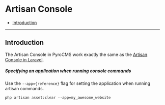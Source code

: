 # Artisan Console

- [Introduction](#introduction)

<hr>

<a name="introduction"></a>
## Introduction

The Artisan Console in PyroCMS work exactly the same as the [Artisan Console in Laravel](https://laravel.com/docs/5.1/artisan).

##### Specifying an application when running console commands

Use the `--app={reference}` flag for setting the application when running artisan commands.

    php artisan asset:clear --app=my_awesome_website